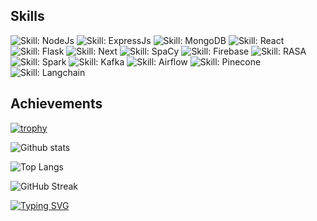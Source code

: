 <!-- Skills with badges -->
## Skills
![Skill: NodeJs](https://img.shields.io/badge/NodeJs-Intermediate-green)
![Skill: ExpressJs](https://img.shields.io/badge/ExpressJs-Intermediate-green)
![Skill: MongoDB](https://img.shields.io/badge/MongoDB-Intermediate-green)
![Skill: React](https://img.shields.io/badge/React-Intermediate-green)
![Skill: Flask](https://img.shields.io/badge/Flask-Intermediate-green)
![Skill: Next](https://img.shields.io/badge/Next-Intermediate-green)
![Skill: SpaCy](https://img.shields.io/badge/SpaCy-Intermediate-green)
![Skill: Firebase](https://img.shields.io/badge/Firebase-Beginner-green)
![Skill: RASA](https://img.shields.io/badge/RASA-Beginner-green)
![Skill: Spark](https://img.shields.io/badge/Spark-Beginner-green)
![Skill: Kafka](https://img.shields.io/badge/Kafka-Beginner-green)
![Skill: Airflow](https://img.shields.io/badge/Airflow-Beginner-green)
![Skill: Pinecone](https://img.shields.io/badge/Pinecone-Beginner-green)
![Skill: Langchain](https://img.shields.io/badge/Langchain-Beginner-green)

<!-- Trophy -->
## Achievements
[![trophy](https://github-profile-trophy.vercel.app/?username=Usaid-Bin-Rehan&r&title=Stars,Repositories,Commits,Issues,PullRequest,MultiLanguage&theme=matrix)](https://github.com/ryo-ma/github-profile-trophy)

<!-- GitHub Stats -->
![Github stats](https://github-readme-stats.vercel.app/api?username=Usaid-Bin-Rehan&show_icons=true&theme=tokyonight)

<!-- Most Used Languages -->
![Top Langs](https://github-readme-stats.vercel.app/api/top-langs/?username=Usaid-Bin-Rehan&langs_count=8&layout=compact&theme=tokyonight)

<!-- GitHub Streaks -->
![GitHub Streak](https://github-readme-streak-stats.herokuapp.com/?user=Usaid-Bin-Rehan&theme=tokyonight)

<!-- Typing SVG -->
[![Typing SVG](https://readme-typing-svg.demolab.com/?lines=MVP+Open-Source+Contributions+below:&color=%232ecc71)](https://git.io/typing-svg)
